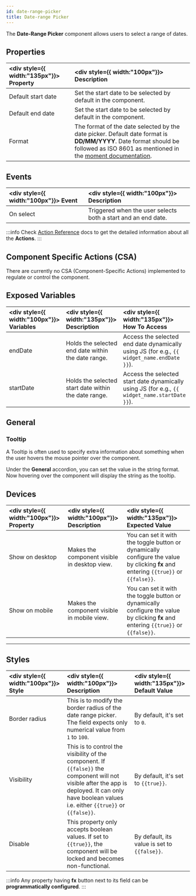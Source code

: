```yaml
---
id: date-range-picker
title: Date-range Picker
---
```


The **Date-Range Picker** component allows users to select a range of dates.

<div style={{paddingTop:'24px'}}>

## Properties

| <div style={{ width:"135px"}}> Property  </div>    | <div style={{ width:"100px"}}> Description </div> |
|:----------- |:----------- |
| Default start date | Set the start date to be selected by default in the component. |
| Default end date | Set the start date to be selected by default in the component. |
| Format | The format of the date selected by the date picker. Default date format is **DD/MM/YYYY**. Date format should be followed as ISO 8601 as mentioned in the [moment documentation](https://momentjs.com/docs/). |

</div>

<div style={{paddingTop:'24px'}}>

## Events

| <div style={{ width:"100px"}}> Event  </div>    | <div style={{ width:"100px"}}> Description </div> |
|:----------- |:----------- |
| On select | Triggered when the user selects both a start and an end date. |

:::info
Check [Action Reference](/docs/category/actions-reference) docs to get the detailed information about all the **Actions**.
:::

</div>

<div style={{paddingTop:'24px'}}>

## Component Specific Actions (CSA)

There are currently no CSA (Component-Specific Actions) implemented to regulate or control the component.

</div>

<div style={{paddingTop:'24px'}}>

## Exposed Variables

| <div style={{ width:"100px"}}> Variables </div> | <div style={{ width:"135px"}}> Description </div> | <div style={{ width:"135px"}}> How To Access </div> |
|:----------- |:----------- |:--------- |
| endDate | Holds the selected end date within the date range. | Access the selected end date dynamically using JS (for e.g., `{{ widget_name.endDate }}`). |
| startDate | Holds the selected start date within the date range. | Access the selected start date dynamically using JS (for e.g., `{{ widget_name.startDate }}`). |

</div>

<div style={{paddingTop:'24px'}}>

## General
### Tooltip

A Tooltip is often used to specify extra information about something when the user hovers the mouse pointer over the component.

Under the <b>General</b> accordion, you can set the value in the string format. Now hovering over the component will display the string as the tooltip.

</div>

<div style={{paddingTop:'24px'}}>

## Devices

| <div style={{ width:"100px"}}> Property </div> | <div style={{ width:"100px"}}> Description </div> | <div style={{ width:"135px"}}> Expected Value </div> |
|:--------------- |:----------------------------------------- | :------------------------------------------------------------------------------------------------------------- |
| Show on desktop | Makes the component visible in desktop view. | You can set it with the toggle button or dynamically configure the value by clicking **fx** and entering `{{true}}` or `{{false}}`. |
| Show on mobile  | Makes the component visible in mobile view.  | You can set it with the toggle button or dynamically configure the value by clicking **fx** and entering `{{true}}` or `{{false}}`. |

</div>

---

<div style={{paddingTop:'24px'}}>

## Styles

| <div style={{ width:"100px"}}> Style </div> | <div style={{ width:"100px"}}> Description </div> | <div style={{ width:"135px"}}> Default Value </div> |
|:--------------- |:----------------------------------------- | :------------------------------------------------------------------------------------------------------------- |
| Border radius | This is to modify the border radius of the date range picker. The field expects only numerical value from `1` to `100`. | By default, it's set to `0`. |
| Visibility | This is to control the visibility of the component. If `{{false}}` the component will not visible after the app is deployed. It can only have boolean values i.e. either `{{true}}` or `{{false}}`. | By default, it's set to `{{true}}`. |
| Disable | This property only accepts boolean values. If set to `{{true}}`, the component will be locked and becomes non-functional. | By default, its value is set to `{{false}}`. |

:::info
Any property having **fx** button next to its field can be **programmatically configured**.
:::

</div>
